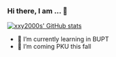 ### Hi there, I am ... 👋

<!--
**xxy2000s/xxy2000s** is a ✨ _special_ ✨ repository because its `README.md` (this file) appears on your GitHub profile.

Here are some ideas to get you started:

- 🔭 I’m currently working on ...
- 🌱 I’m currently learning ...
- 👯 I’m looking to collaborate on ...
- 🤔 I’m looking for help with ...
- 💬 Ask me about ...
- 📫 How to reach me: ...
- 😄 Pronouns: ...
- ⚡ Fun fact: ...
-->
[![xxy2000s' GitHub stats](https://github-readme-stats.vercel.app/api?username=xxy2000s)](https://github.com/xxy2000s/github-readme-stats)
- 🌱 I’m currently learning in BUPT
- 🤔 I’m coming PKU this fall
